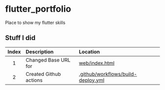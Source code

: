 # flutter_portfolio
Place to show my flutter skills

## Stuff I did
| Index | Description | Location |
|:-----:|:------------|:---------|
|1      | Changed Base URL for   | [web/index.html](web/index.html)|
|2      | Created Github actions | [.github/workflows/build-deploy.yml](.github/workflows/build-deploy.yml)
